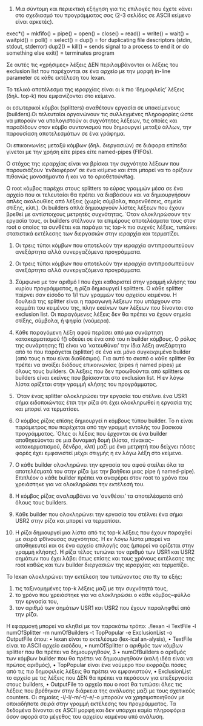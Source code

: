 1. Μια σύντομη και περιεκτική εξήγηση για τις επιλογές που έχετε κάνει στο σχεδιασμό του προγράμματος
σας (2-3 σελίδες σε ASCII κείμενο είναι αρκετές).

exec*() =
mkfifo() =
pipe() = 
open() = 
close() =
read() = 
write() =
wait() =
waitpid() = 
poll() = 
select() = 
dup() = for duplicating file descriptors (stdin, stdout, stderror)
dup2() = 
kill() = sends signal to a process to end it or do something else
exit() = terminates program

Σε αυτές τις «χρήσιμες»
λέξεις ΔΕΝ περιλαμβάνονται οι λέξεις του exclusion list που παρέχονται σε ένα αρχείο με την μορφή in-line
parameter σε κάθε εκτέλεση του lexan.

Το τελικό αποτέλεσμα της ιεραρχίας είναι οι k πιο ‘δημοφιλείς’ λέξεις
(δηλ. top-k) που εμφανίζονται στο κείμενο.

οι εσωτερικοί κόμβοι (splitters) αναθέτουν εργασία σε υποκείμενους (builders).Οι τελευταίοι
οργανώνουν τις συλλεγμένες πληροφορίες ώστε να μπορούν να υπολογιστούν οι συχνότητες λέξεων, τις οποίες
και παραδίδουν στον κόμβο συντονισμού που δημιουργεί μεταξύ άλλων, την παρουσίαση αποτελεσμάτων σε ένα
γράφημα.

Οι επικοινωνίες μεταξύ κόμβων (δηλ.
διεργασιών) σε διάφορα επίπεδα γίνεται με την χρήση είτε pipes είτε named-pipes (FIFOs).

Ο στόχος
της ιεραρχίας είναι να βρίσκει την συχνότητα λέξεων που παρουσιάζουν ‘ενδιαφέρον’ σε ένα κείμενο και έτσι
μπορεί να το ορίζουν πιθανώς μονοσήμαντα ή και να το οριοθετούν/tag.

Ο root κόμβος παρέχει στους splitters
το εύρος γραμμών μέσα σε ένα αρχείο που οι τελευταίοι θα πρέπει να διαβάσουν και να δημιουργήσουν απλές
ακολουθίες από λέξεις (χωρίς σύμβολα, παρενθέσεις, σημεία στίξης, κλπ.). Οι builders απλά δημιουργούν
λίστες λέξεων που έχουν βρεθεί με αντίστοιχους μετρητές συχνότητας. ΄Οταν ολοκληρώσουν την εργασία τους,
οι builders στέλνουν τα επιμέρους αποτελέσματα τους στον root ο οποίος τα συνθέτει και παράγει τις top-k πιο
συχνές λέξεις, τυπώνει στατιστικά εκτέλεσης των διεργασιών στην ιεραρχία και τερματίζει.

1. Οι τρεις τύποι κόμβων που αποτελούν την ιεραρχία αντιπροσωπεύουν ανεξάρτητα αλλά συνεργαζόμενα
προγράμματα.

2. Οι τρεις τύποι κόμβων που αποτελούν την ιεραρχία αντιπροσωπεύουν ανεξάρτητα αλλά συνεργαζόμενα
προγράμματα.

3. Σύμφωνα με τον αριθμό l που έχει καθοριστεί στην γραμμή κλήσης του κυρίου προγράμματος, η ρίζα
δημιουργεί l splitters. Ο κάθε splitter παίρνει σαν είσοδο το 1/l των γραμμών του αρχείου κειμένου. Η
δουλειά της splitter είναι η παραγωγή λέξεων που υπάρχουν στο κομμάτι του κειμένου της, πλην εκείνων
των λέξεων που δίνονται στο exclusion list. Οι παραγόμενες λέξεις δεν θα πρέπει να έχουν σημεία στίξης,
σύμβολα, ή ψηφία (νούμερα).

4. Κάθε παραγόμενη λέξη αφού περάσει από μια συνάρτηση κατακερματισμού f() οδεύει σε ένα από του n
builder κόμβους. Ο ρόλος της συνάρτησης f() είναι να ‘κατευθύνει’ την ίδια λέξη ανεξάρτητα από το
που παράγεται (splitter) σε ένα και μόνο συγκεκριμένο builder (από τους n που είναι διαθέσιμοι). Για
αυτό το σκοπό ο κάθε splitter θα πρέπει να ανοίξει διόδους επικοινωνίας (pipes ή named pipes) με όλους
τους builders. Οι λέξεις που δεν προωθούνται από splitters σε builders είναι εκείνες που βρίσκονται στο
exclusion list. Η εν λόγω λίστα ορίζεται στην γραμμή κλήσης του προγράμματος.

5. ΄Οταν ένας splitter ολοκληρώσει την εργασία του στέλνει ένα USR1 σήμα ειδοποιώντας έτσι την ρίζα ότι
έχει ολοκληρωθεί η εργασία της και μπορεί να τερματίσει.

6. Ο κόμβος ρίζας επίσης δημιουργεί n κόμβους τύπου builder. Το n είναι παράμετρος που παρέχεται από την
γραμμή εντολής του βασικού προγράμματος. ΄Ολες οι λέξεις που έρχονται σε ένα builder αποθηκεύονται
σε μια δυναμική δομή (λίστα, πίνακας–κατακερματισμού, δένδρο, κλπ) μαζί με ένα μετρητή που δείχνει
πόσες φορές έχει εμφανιστεί μέχρι στιγμής η εν λόγω λέξη στο κείμενο.

7. Ο κάθε builder ολοκληρώνει την εργασία του αφού στείλει όλα τα αποτελέσματά του στην ρίζα (με την
βοήθεια μιας pipe ή named-pipe). Επιπλέον ο κάθε builder πρέπει να αναφέρει στον root το χρόνο που
χρειάστηκε για να ολοκληρώσει την εκτέλεσή του.

8. Η κόμβος ρίζας αναλαμβάνει να ‘συνθέσει’ τα αποτελέσματά από όλους τους builders.

9. Κάθε builder που ολοκληρώνει την εργασία του στέλνει ένα σήμα USR2 στην ρίζα και μπορεί να τερματίσει.

10. Η ρίζα δημιουργεί μια λίστα από τις top-k λέξεις που έχουν παραχθεί με σειρά φθίνουσας συχνότητας. Η
εν λόγω λίστα μπορεί να αποθηκευτεί και σε ένα αρχείο επιλογής σας (μπορεί να ορίζεται στην γραμμή
κλήσης). Η ρίζα τέλος τυπώνει τον αριθμό των USR1 και USR2 σημάτων που έχει λάβει όπως επίσης και
τους χρόνους εκτέλεσης της root καθώς και των builder διεργασιών της ιεραρχίας και τερματίζει.

Το
lexan ολοκληρώνει την εκτέλεση του τυπώνοντας στο tty τα εξής:
1. τις ταξινομημένες top-k λέξεις μαζί με την συχνότητά τους,
2. το χρόνο που χρειάστηκε για να ολοκληρώσει ο κάθε κόμβος–φύλλο την εργασία του,
3. τον αριθμό των σημάτων USR1 και USR2 που έχουν παραληφθεί από την ρίζα.

Η εφαρμογή μπορεί να κληθεί με τον παρακάτω τρόπο:
./lexan -i TextFile -l numOfSplitter -m numOfBuilders -t TopPopular -e ExclusionList -o OutputFile
όπου:
• lexan είναι το εκτελέσιμο (lex-ical an-alysis),
• TextFile είναι το ASCII αρχείο εισόδου,
• numOfSplitter ο αριθμός των κόμβων splitter που θα πρέπει να δημιουργηθούν,
3
• numOfBuilders ο αριθμός των κόμβων builder που θα πρέπει να δημιουργηθούν (καλή ιδέα είναι να πρώτος
αριθμός),
• TopPopular είναι ένα νούμερο που εκφράζει πόσες από τις πιο δημοφιλείς λέξεις θα πρέπει να εμφανιστούν,
• ExclusionList το αρχείο με τις λέξεις που ΔΕΝ θα πρέπει να περάσουν για επεξεργασία στους builders,
• OutputFile το αρχείο που ο root θα τυπώσει όλες τις λέξεις που βρέθηκαν στην διάρκεια της ανάλυσης
μαζί με τους σχετικούς counters.
Οι σημαίες -i/-l/-m/-t/-e/-o μπορούν να χρησιμοποιηθούν με οποιαδήποτε σειρά στην γραμμή εκτέλεσης του
προγράμματος. Τα δεδομένα δίνονται σε ASCII μορφή και δεν υπάρχει καμία πληροφόρια όσον αφορά στο
μέγεθος του αρχείου κειμένου υπό ανάλυση.
